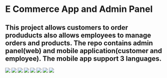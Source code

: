 # E Commerce App and Admin Panel

## This project allows customers to order produducts also allows employees to manage orders and products. The repo contains admin panel(web) and mobile application(customer and employee). The mobile app support 3 languages.

![](AppImages/1.jpeg)
![](AppImages/3.jpeg)
![](AppImages/4.jpeg)
![](AppImages/2.jpeg)
![](AppImages/5.jpeg)
![](AppImages/6.jpeg)
![](AppImages/7.jpeg)
![](AppImages/8.jpeg)
